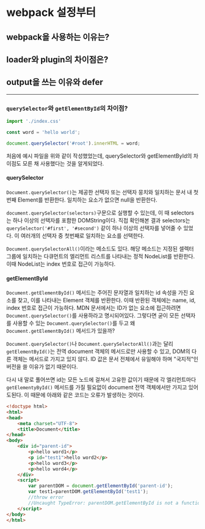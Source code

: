 # webpack 설정부터

## webpack을 사용하는 이유는?

## loader와 plugin의 차이점은?

## output을 쓰는 이유와 defer
---
### `querySelector`와 `getElementById`의 차이점?
```javascript
import './index.css'

const word = 'hello world';

document.querySelector('#root').innerHTML = word;
```
처음에 예시 파일을 위와 같이 작성했었는데, querySelector와 getElementById의 차이점도 모른 채 사용했다는 것을 알게되었다.
#### querySelector

`Document.querySelector()`는 제공한 선택자 또는 선택자 뭉치와 일치하는 문서 내 첫 번째 Element를 반환한다. 일치하는 요소가 없으면 null을 반환한다.

`document.querySelector(selectors)`구문으로 실행할 수 있는데, 이 때 selectors는 하나 이상의 선택자를 포함한 DOMString이다. 직접 확인해본 결과 selectors는 `querySelector('#first', '#second')` 같이 하나 이상의 선택자를 넣어줄 수 있었다. 이 여러개의 선택자 중 첫번째로 일치하는 요소를 선택한다.

`Document.querySelectorAll()`이라는 메소드도 있다. 해당 메소드는 지정된 셀렉터 그룹에 일치하는 다큐먼트의 엘리먼트 리스트를 나타내는 정적 NodeList를 반환한다. 이때 NodeList는 index 번호로 접근이 가능하다.

#### getElementById
`Document.getElementById()` 메서드는 주어진 문자열과 일치하는 id 속성을 가진 요소를 찾고, 이를 나타내는 Element 객체를 반환한다. 이때 반환된 객체에는 name, id, index 번호로 접근이 가능하다. MDN 문서에서는 ID가 없는 요소에 접근하려면 `Document.querySelector()`를 사용하라고 명시되어있다. 그렇다면 굳이 모든 선택자를 사용할 수 있는 `Document.querySelector()`를 두고 왜 `Document.getElementById()` 메서드가 있을까? 

`Document.querySelector()`나 `Document.querySelectorAll()`과는 달리 `getElementById()`는 전역 document 객체의 메서드로만 사용할 수 있고, DOM의 다른 객체는 메서드로 가지고 있지 않다. ID 값은 문서 전체에서 유일해야 하며 "국지적"인 버전을 쓸 이유가 없기 때문이다.

다시 내 말로 풀어쓰면 id는 모든 노드에 걸쳐서 고유한 값이기 때문에 각 엘리먼트마다 `getElementyById()` 메서드를 가질 필요없이 document 전역 객체에서만 가지고 있어도된다. 이 때문에 아래와 같은 코드는 오류가 발생하는 것이다.

```html
<!doctype html>
<html>
<head>
    <meta charset="UTF-8">
    <title>Document</title>
</head>
<body>
    <div id="parent-id">
        <p>hello word1</p>
        <p id="test1">hello word2</p>
        <p>hello word3</p>
        <p>hello word4</p>
    </div>
    <script>
        var parentDOM = document.getElementById('parent-id');
        var test1=parentDOM.getElementById('test1');
        //throw error
        //Uncaught TypeError: parentDOM.getElementById is not a function
    </script>
</body>
</html>
```